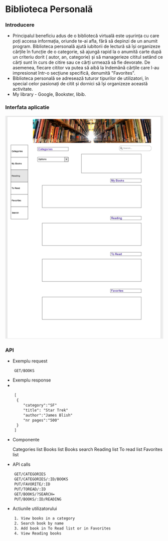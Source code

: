# Biblioteca Personală

### Introducere

* Principalul beneficiu adus de o bibliotecă virtuală este ușurința cu care poți accesa informația, oriunde te-ai afla, fără să depinzi de 
	un anumit program. Biblioteca personală ajută iubitorii de lectură să își organizeze cărțile în funcție de o categorie, să ajungă rapid la o anumită carte după un criteriu dorit 
	( autor, an, categorie) și să managerieze cititul setând ce cărți sunt în curs de citire sau ce cărți urmează să fie devorate.
	De asemenea, fiecare cititor va putea să aibă la îndemână cărțile care l-au impresionat într-o secțiune specifică, denumită "Favorites".
* Biblioteca personală se adresează tuturor tipurilor de utilizatori, în special celor pasionați de citit și dornici să își organizeze această 
	activitate.
* My library - Google, Bookster, libib.

### Interfata aplicatie

![alt text](https://github.com/ionutmitu20/bibliotecaPersonala/blob/master/docs/Capture.PNG)

### API 

* Exemplu request

```
    GET/BOOKS
```

* Exemplu response
* 
```
    [
     {
        "category":"SF"
        "title": "Star Trek"
        "author":"James Blish"
        "nr pages":"500"
     }
    ]
```
* Componente
  

    Categories list
    Books list
    Books search
    Reading list
    To read list
    Favorites list


* API calls

```
    GET/CATEGORIES
    GET/CATEGORIES/:ID/BOOKS    
    PUT/FAVORITE/:ID
    PUT/TOREAD/:ID
    GET/BOOKS/?SEARCH=
    PUT/BOOKS/:ID/READING
```

* Actiunile utilizatorului

```
    1. View books in a category
    2. Search book by name
    3. Add book in To Read list or in Favorites
    4. View Reading books
```



